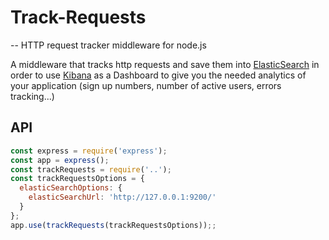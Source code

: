 # Track-Requests
--
HTTP request tracker middleware for node.js

A middleware that tracks http requests and save them 
into [ElasticSearch](https://www.elastic.co/fr/products/elastic-stack) in order to use [Kibana](https://www.elastic.co/fr/products/kibana) as a
Dashboard to give you the needed analytics of your application (sign up numbers,
number of active users, errors tracking...)  
  
  
## API

<!-- eslint-disable no-unused-vars -->

```js
const express = require('express');
const app = express();
const trackRequests = require('..');
const trackRequestsOptions = {
  elasticSearchOptions: {
    elasticSearchUrl: 'http://127.0.0.1:9200/'
  }
};
app.use(trackRequests(trackRequestsOptions));;
```
